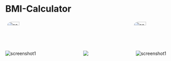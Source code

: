 # BMI-Calculator
<div class="row" style="display: flex;">
    <div class="column " style="  flex: 33.33%;
  padding: 5px;">
        <img src="https://i.ibb.co/m4TmF7s/screenshot1.png" alt="screenshot1" style="width:40%; border-radius: 50px;" align="left" />
    </div>
    <div class="column " style="flex: 33.33%;
  padding: 5px;">
       <img src="https://i.ibb.co/4JCtppj/screenshot2.png" alt="screenshot2"  style="width:40%; border-radius: 50px;" align="right">
    </div>
    
</div>
<p align="center">
      <img src="https://i.ibb.co/m4TmF7s/screenshot1.png" alt="screenshot1" align="left" width>
      <img src="...">
      <img src="https://i.ibb.co/m4TmF7s/screenshot1.png" alt="screenshot1" align="right">
</p>
